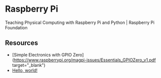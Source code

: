 # Raspberry Pi
Teaching Physical Computing with Raspberry Pi and Python | Raspberry Pi Foundation

## Resources
* [Simple Electronics with GPIO Zero](https://www.raspberrypi.org/magpi-issues/Essentials_GPIOZero_v1.pdf  target="_blank")
 * <a href="http://example.com/" target="_blank">Hello, world!</a>
